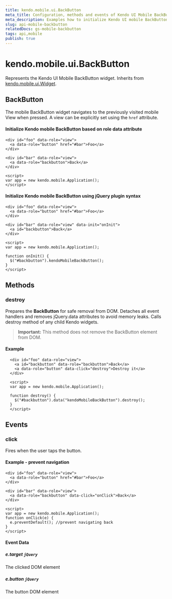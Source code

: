 ```yaml
---
title: kendo.mobile.ui.BackButton
meta_title: Configuration, methods and events of Kendo UI Mobile BackButton
meta_description: Examples how to initialize Kendo UI mobile BackButton based on role data attribute and using jQuery plugin syntax.
slug: api-mobile-backbutton
relatedDocs: gs-mobile-backbutton
tags: api,mobile
publish: true
---
```


# kendo.mobile.ui.BackButton

Represents the Kendo UI Mobile BackButton widget. Inherits from [kendo.mobile.ui.Widget](/api/framework/mobilewidget).

## BackButton

The mobile BackButton widget navigates to the previously visited mobile View when pressed. A view can be explicitly set using the `href` attribute.

#### Initialize Kendo mobile BackButton based on role data attribute

    <div id="foo" data-role="view">
      <a data-role="button" href="#bar">Foo</a>
    </div>

    <div id="bar" data-role="view">
      <a data-role="backbutton">Back</a>
    </div>

    <script>
    var app = new kendo.mobile.Application();
    </script>

#### Initialize Kendo mobile BackButton using jQuery plugin syntax

    <div id="foo" data-role="view">
      <a data-role="button" href="#bar">Foo</a>
    </div>

    <div id="bar" data-role="view" data-init="onInit">
      <a id="backbutton">Back</a>
    </div>

    <script>
    var app = new kendo.mobile.Application();

    function onInit() {
      $("#backbutton").kendoMobileBackButton();
    }
    </script>

## Methods

### destroy
Prepares the **BackButton** for safe removal from DOM. Detaches all event handlers and removes jQuery.data attributes to avoid memory leaks. Calls destroy method of any child Kendo widgets.

> **Important:** This method does not remove the BackButton element from DOM.

#### Example

      <div id="foo" data-role="view">
        <a id="backbutton" data-role="backbutton">Back</a>
        <a data-role="button" data-click="destroy">Destroy it</a>
      </div>

      <script>
      var app = new kendo.mobile.Application();

      function destroy() {
        $("#backbutton").data("kendoMobileBackButton").destroy();
      }
      </script>

## Events

### click

Fires when the user taps the button.

#### Example - prevent navigation

    <div id="foo" data-role="view">
      <a data-role="button" href="#bar">Foo</a>
    </div>

    <div id="bar" data-role="view">
      <a data-role="backbutton" data-click="onClick">Back</a>
    </div>

    <script>
    var app = new kendo.mobile.Application();
    function onClick(e) {
      e.preventDefault(); //prevent navigating back
    }
    </script>

#### Event Data

##### e.target `jQuery`

The clicked DOM element

##### e.button `jQuery`

The button DOM element
